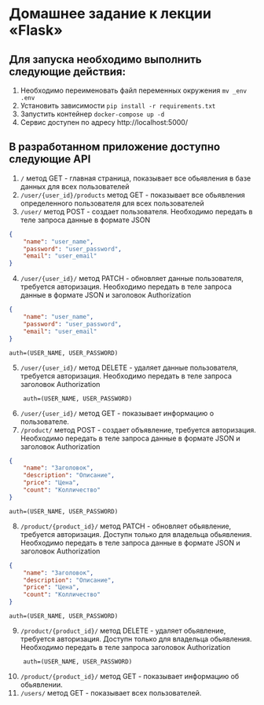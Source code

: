 # Домашнее задание к лекции «Flask»

## Для запуска необходимо выполнить следующие действия:
 
1. Необходимо переименовать файл переменных окружения
`mv _env .env`
2. Установить зависимости
`pip install -r requirements.txt`
3. Запустить контейнер
`docker-compose up -d`
4. Сервис доступен по адресу http://localhost:5000/

## В разработанном приложение доступно следующие API

1. `/` метод GET - главная страница, показывает все обьявления в базе данных для всех пользователей
2. `/user/{user_id}/products` метод GET - показывает все обьявления определенного пользователя для всех пользователей
3. `/user/` метод POST - создает пользователя.
Необходимо передать в теле запроса данные в формате JSON

```json
{
    "name": "user_name",
    "password": "user_password",  
    "email": "user_email"
}
```
4. `/user/{user_id}/` метод PATCH - обновляет данные пользователя, требуется авторизация.
Необходимо передать в теле запроса данные в формате JSON и заголовок Authorization
```json
{
    "name": "user_name",
    "password": "user_password",  
    "email": "user_email"
}
```
    auth=(USER_NAME, USER_PASSWORD)
5. `/user/{user_id}/` метод DELETE - удаляет данные пользователя, требуется авторизация.
Необходимо передать в теле запроса заголовок Authorization
```
    auth=(USER_NAME, USER_PASSWORD)
```
6. `/user/{user_id}/` метод GET - показывает информацию о пользователе.
7. `/product/` метод POST - создает объявление, требуется авторизация.
Необходимо передать в теле запроса данные в формате JSON и заголовок Authorization
```json
{
    "name": "Заголовок",
    "description": "Описание",
    "price": "Цена",
    "count": "Колличество"
}
```
    auth=(USER_NAME, USER_PASSWORD)


8. `/product/{product_id}/` метод PATCH - обновляет обьявление, требуется авторизация. Доступн только для владельца обьявления.
Необходимо передать в теле запроса данные в формате JSON и заголовок Authorization
```json
{
    "name": "Заголовок",
    "description": "Описание",
    "price": "Цена",
    "count": "Колличество"
}
```
    auth=(USER_NAME, USER_PASSWORD)

9. `/product/{product_id}/` метод DELETE - удаляет обьявление, требуется авторизация. Доступн только для владельца обьявления.
Необходимо передать в теле запроса заголовок Authorization
```
    auth=(USER_NAME, USER_PASSWORD)
```
10. `/product/{product_id}/` метод GET - показывает информацию об обьявлении.
11. `/users/` метод GET - показывает всех пользователей.